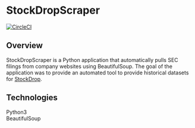 # StockDropScraper
[![CircleCI](https://circleci.com/gh/mike-le/StockDropScraper.svg?style=shield)](https://circleci.com/gh/mike-le/StockDropScraper)

## Overview
StockDropScraper is a Python application that automatically pulls SEC filings from company websites using BeautifulSoup. The goal of the application was to provide an automated tool to provide historical datasets for [StockDrop](https://github.com/mike-le/StockDrop).
  
## Technologies
Python3  
BeautifulSoup   
